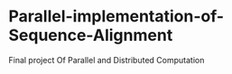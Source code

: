 # Parallel-implementation-of-Sequence-Alignment
Final project Of Parallel and Distributed Computation
